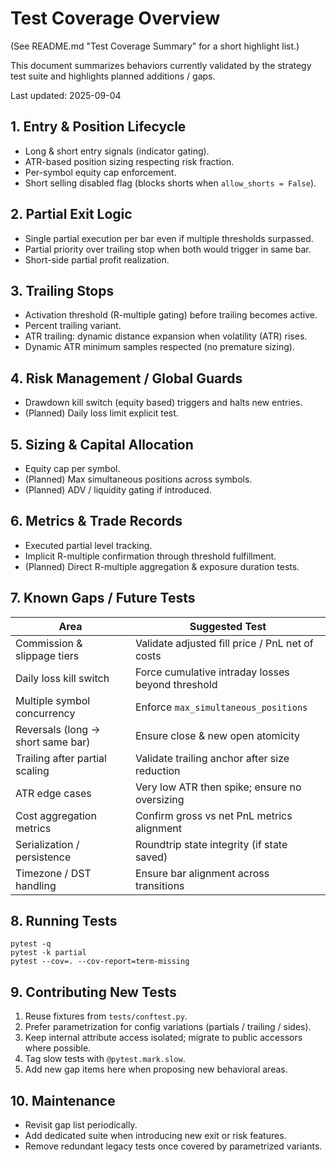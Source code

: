 # Test Coverage Overview

(See README.md "Test Coverage Summary" for a short highlight list.)

This document summarizes behaviors currently validated by the strategy test suite and highlights planned additions / gaps.

Last updated: 2025-09-04

## 1. Entry & Position Lifecycle
- Long & short entry signals (indicator gating).
- ATR-based position sizing respecting risk fraction.
- Per-symbol equity cap enforcement.
- Short selling disabled flag (blocks shorts when `allow_shorts = False`).

## 2. Partial Exit Logic
- Single partial execution per bar even if multiple thresholds surpassed.
- Partial priority over trailing stop when both would trigger in same bar.
- Short-side partial profit realization.

## 3. Trailing Stops
- Activation threshold (R-multiple gating) before trailing becomes active.
- Percent trailing variant.
- ATR trailing: dynamic distance expansion when volatility (ATR) rises.
- Dynamic ATR minimum samples respected (no premature sizing).

## 4. Risk Management / Global Guards
- Drawdown kill switch (equity based) triggers and halts new entries.
- (Planned) Daily loss limit explicit test.

## 5. Sizing & Capital Allocation
- Equity cap per symbol.
- (Planned) Max simultaneous positions across symbols.
- (Planned) ADV / liquidity gating if introduced.

## 6. Metrics & Trade Records
- Executed partial level tracking.
- Implicit R-multiple confirmation through threshold fulfillment.
- (Planned) Direct R-multiple aggregation & exposure duration tests.

## 7. Known Gaps / Future Tests
| Area | Suggested Test |
|------|----------------|
| Commission & slippage tiers | Validate adjusted fill price / PnL net of costs |
| Daily loss kill switch | Force cumulative intraday losses beyond threshold |
| Multiple symbol concurrency | Enforce `max_simultaneous_positions` |
| Reversals (long -> short same bar) | Ensure close & new open atomicity |
| Trailing after partial scaling | Validate trailing anchor after size reduction |
| ATR edge cases | Very low ATR then spike; ensure no oversizing |
| Cost aggregation metrics | Confirm gross vs net PnL metrics alignment |
| Serialization / persistence | Roundtrip state integrity (if state saved) |
| Timezone / DST handling | Ensure bar alignment across transitions |

## 8. Running Tests
```
pytest -q
pytest -k partial
pytest --cov=. --cov-report=term-missing
```

## 9. Contributing New Tests
1. Reuse fixtures from `tests/conftest.py`.
2. Prefer parametrization for config variations (partials / trailing / sides).
3. Keep internal attribute access isolated; migrate to public accessors where possible.
4. Tag slow tests with `@pytest.mark.slow`.
5. Add new gap items here when proposing new behavioral areas.

## 10. Maintenance
- Revisit gap list periodically.
- Add dedicated suite when introducing new exit or risk features.
- Remove redundant legacy tests once covered by parametrized variants.